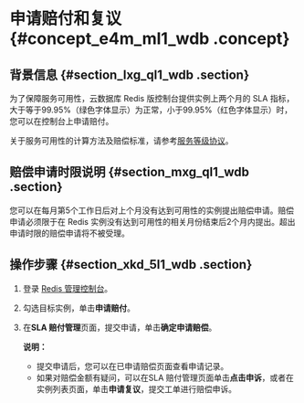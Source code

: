 # 申请赔付和复议 {#concept_e4m_ml1_wdb .concept}

## 背景信息 {#section_lxg_ql1_wdb .section}

为了保障服务可用性，云数据库 Redis 版控制台提供实例上两个月的 SLA 指标，大于等于99.95%（绿色字体显示）为正常，小于99.95%（红色字体显示）时，您可以在控制台上申请赔付。

关于服务可用性的计算方法及赔偿标准，请参考[服务等级协议](../cn.zh-CN/相关协议/服务等级协议.md#)。

## 赔偿申请时限说明 {#section_mxg_ql1_wdb .section}

您可以在每月第5个工作日后对上个月没有达到可用性的实例提出赔偿申请。赔偿申请必须限于在 Redis 实例没有达到可用性的相关月份结束后2个月内提出。超出申请时限的赔偿申请将不被受理。

## 操作步骤 {#section_xkd_5l1_wdb .section}

1.  登录 [Redis 管理控制台](https://kvstore.console.aliyun.com/)。
2.  勾选目标实例，单击**申请赔付**。
3.  在**SLA 赔付管理**页面，提交申请，单击**确定申请赔偿**。

    **说明：** 

    -   提交申请后，您可以在已申请赔偿页面查看申请记录。
    -   如果对赔偿金额有疑问，可以在SLA 赔付管理页面单击**点击申诉**，或者在实例列表页面，单击**申请复议**，提交工单进行赔偿申诉。

